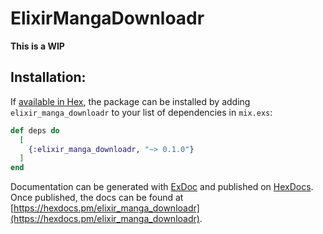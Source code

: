 # ElixirMangaDownloadr

**This is a WIP**

## Installation:

If [available in Hex](https://hex.pm/docs/publish), the package can be installed
by adding `elixir_manga_downloadr` to your list of dependencies in `mix.exs`:

```elixir
def deps do
  [
    {:elixir_manga_downloadr, "~> 0.1.0"}
  ]
end
```

Documentation can be generated with [ExDoc](https://github.com/elixir-lang/ex_doc)
and published on [HexDocs](https://hexdocs.pm). Once published, the docs can
be found at [https://hexdocs.pm/elixir_manga_downloadr](https://hexdocs.pm/elixir_manga_downloadr).

